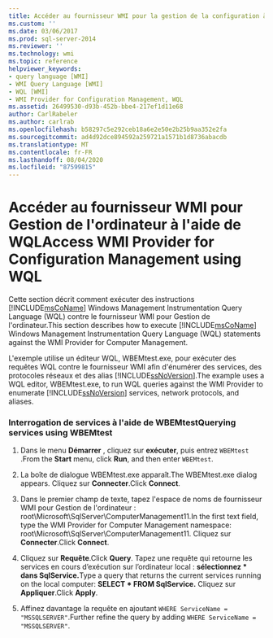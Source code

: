 ```yaml
---
title: Accéder au fournisseur WMI pour la gestion de la configuration à l’aide de WQL | Microsoft Docs
ms.custom: ''
ms.date: 03/06/2017
ms.prod: sql-server-2014
ms.reviewer: ''
ms.technology: wmi
ms.topic: reference
helpviewer_keywords:
- query language [WMI]
- WMI Query Language [WMI]
- WQL [WMI]
- WMI Provider for Configuration Management, WQL
ms.assetid: 26499530-d93b-452b-bbe4-217ef1d11e68
author: CarlRabeler
ms.author: carlrab
ms.openlocfilehash: b58297c5e292ceb18a6e2e50e2b25b9aa352e2fa
ms.sourcegitcommit: ad4d92dce894592a259721a1571b1d8736abacdb
ms.translationtype: MT
ms.contentlocale: fr-FR
ms.lasthandoff: 08/04/2020
ms.locfileid: "87599815"
---
```

# <a name="access-wmi-provider-for-configuration-management-using-wql"></a><span data-ttu-id="e14d2-102">Accéder au fournisseur WMI pour Gestion de l'ordinateur à l'aide de WQL</span><span class="sxs-lookup"><span data-stu-id="e14d2-102">Access WMI Provider for Configuration Management using WQL</span></span>
  <span data-ttu-id="e14d2-103">Cette section décrit comment exécuter des instructions [!INCLUDE[msCoName](../../includes/msconame-md.md)] Windows Management Instrumentation Query Language (WQL) contre le fournisseur WMI pour Gestion de l'ordinateur.</span><span class="sxs-lookup"><span data-stu-id="e14d2-103">This section describes how to execute [!INCLUDE[msCoName](../../includes/msconame-md.md)] Windows Management Instrumentation Query Language (WQL) statements against the WMI Provider for Computer Management.</span></span>  
  
 <span data-ttu-id="e14d2-104">L'exemple utilise un éditeur WQL, WBEMtest.exe, pour exécuter des requêtes WQL contre le fournisseur WMI afin d'énumérer des services, des protocoles réseaux et des alias [!INCLUDE[ssNoVersion](../../includes/ssnoversion-md.md)].</span><span class="sxs-lookup"><span data-stu-id="e14d2-104">The example uses a WQL editor, WBEMtest.exe, to run WQL queries against the WMI Provider to enumerate [!INCLUDE[ssNoVersion](../../includes/ssnoversion-md.md)] services, network protocols, and aliases.</span></span>  
  
### <a name="querying-services-using-wbemtest"></a><span data-ttu-id="e14d2-105">Interrogation de services à l'aide de WBEMtest</span><span class="sxs-lookup"><span data-stu-id="e14d2-105">Querying services using WBEMtest</span></span>  
  
1.  <span data-ttu-id="e14d2-106">Dans le menu **Démarrer** , cliquez sur **exécuter**, puis entrez `WBEMtest` .</span><span class="sxs-lookup"><span data-stu-id="e14d2-106">From the **Start** menu, click **Run**, and then enter `WBEMtest`.</span></span>  
  
2.  <span data-ttu-id="e14d2-107">La boîte de dialogue WBEMtest.exe apparaît.</span><span class="sxs-lookup"><span data-stu-id="e14d2-107">The WBEMtest.exe dialog appears.</span></span> <span data-ttu-id="e14d2-108">Cliquez sur **Connecter**.</span><span class="sxs-lookup"><span data-stu-id="e14d2-108">Click **Connect**.</span></span>  
  
3.  <span data-ttu-id="e14d2-109">Dans le premier champ de texte, tapez l'espace de noms de fournisseur WMI pour Gestion de l'ordinateur : root\Microsoft\SqlServer\ComputerManagement11.</span><span class="sxs-lookup"><span data-stu-id="e14d2-109">In the first text field, type the WMI Provider for Computer Management namespace: root\Microsoft\SqlServer\ComputerManagement11.</span></span> <span data-ttu-id="e14d2-110">Cliquez sur **Connecter**.</span><span class="sxs-lookup"><span data-stu-id="e14d2-110">Click **Connect**.</span></span>  
  
4.  <span data-ttu-id="e14d2-111">Cliquez sur **Requête**.</span><span class="sxs-lookup"><span data-stu-id="e14d2-111">Click **Query**.</span></span> <span data-ttu-id="e14d2-112">Tapez une requête qui retourne les services en cours d’exécution sur l’ordinateur local : **sélectionnez \* dans SqlService.**</span><span class="sxs-lookup"><span data-stu-id="e14d2-112">Type a query that returns the current services running on the local computer: **SELECT \* FROM SqlService.**</span></span> <span data-ttu-id="e14d2-113">Cliquez sur **Appliquer**.</span><span class="sxs-lookup"><span data-stu-id="e14d2-113">Click **Apply**.</span></span>  
  
5.  <span data-ttu-id="e14d2-114">Affinez davantage la requête en ajoutant `WHERE ServiceName = "MSSQLSERVER"`.</span><span class="sxs-lookup"><span data-stu-id="e14d2-114">Further refine the query by adding `WHERE ServiceName = "MSSQLSERVER"`.</span></span>  
  
  
